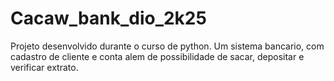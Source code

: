 # Cacaw_bank_dio_2k25
Projeto desenvolvido durante o curso de python. Um sistema bancario, com cadastro de cliente e conta alem de possibilidade de sacar, depositar e verificar extrato.
